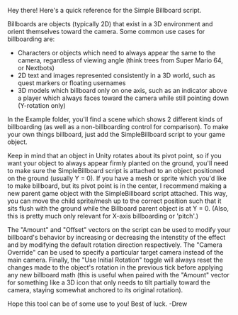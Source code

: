 Hey there! Here's a quick reference for the Simple Billboard script.

Billboards are objects (typically 2D) that exist in a 3D environment and orient themselves toward the camera.
Some common use cases for billboarding are:

 - Characters or objects which need to always appear the same to the camera, regardless of viewing angle (think trees from Super Mario 64, or Nextbots)
 - 2D text and images represented consistently in a 3D world, such as quest markers or floating usernames
 - 3D models which billboard only on one axis, such as an indicator above a player which always faces toward the camera while still pointing down (Y-rotation only)

In the Example folder, you'll find a scene which shows 2 different kinds of billboarding (as well as a non-billboarding control for comparison).
To make your own things billboard, just add the SimpleBillboard script to your game object.

Keep in mind that an object in Unity rotates about its pivot point, so if you want your object to always appear firmly planted on the ground, you'll need to make sure the SimpleBillboard script is attached to an object positioned on the ground (usually Y = 0). If you have a mesh or sprite which you'd like to make billboard, but its pivot point is in the center, I recommend making a new parent game object with the SimpleBillboard script attached. This way, you can move the child sprite/mesh up to the correct position such that it sits flush with the ground while the Billboard parent object is at Y = 0. (Also, this is pretty much only relevant for X-axis billboarding or 'pitch'.)

The "Amount" and "Offset" vectors on the script can be used to modify your billboard's behavior by increasing or decreasing the intenstity of the effect and by modifying the default rotation direction respectively. The "Camera Override" can be used to specify a particular target camera instead of the main camera. Finally, the "Use Initial Rotation" toggle will always reset the changes made to the object's rotation in the previous tick before applying any new billboard math (this is useful when paired with the "Amount" vector for something like a 3D icon that only needs to tilt partially toward the camera, staying somewhat anchored to its original rotation).

Hope this tool can be of some use to you! Best of luck.
-Drew